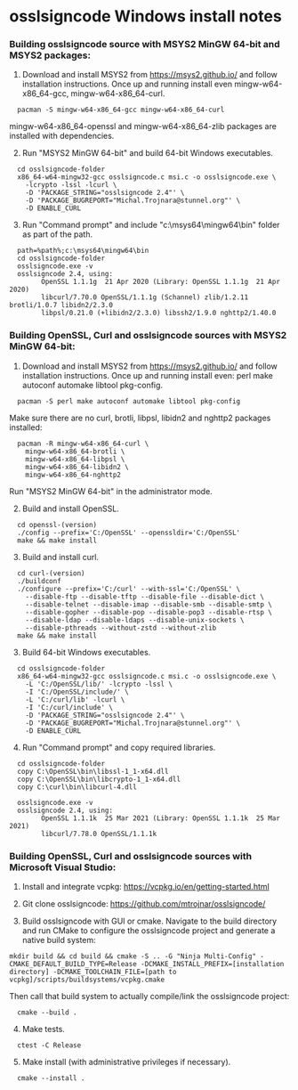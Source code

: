# osslsigncode Windows install notes

### Building osslsigncode source with MSYS2 MinGW 64-bit and MSYS2 packages:

1) Download and install MSYS2 from https://msys2.github.io/ and follow installation instructions.
   Once up and running install even mingw-w64-x86_64-gcc, mingw-w64-x86_64-curl.
```
  pacman -S mingw-w64-x86_64-gcc mingw-w64-x86_64-curl
```
   mingw-w64-x86_64-openssl and mingw-w64-x86_64-zlib packages are installed with dependencies.

2) Run "MSYS2 MinGW 64-bit" and build 64-bit Windows executables.
```
  cd osslsigncode-folder
  x86_64-w64-mingw32-gcc osslsigncode.c msi.c -o osslsigncode.exe \
    -lcrypto -lssl -lcurl \
    -D 'PACKAGE_STRING="osslsigncode 2.4"' \
    -D 'PACKAGE_BUGREPORT="Michal.Trojnara@stunnel.org"' \
    -D ENABLE_CURL
```

3) Run "Command prompt" and include "c:\msys64\mingw64\bin" folder as part of the path.
```
  path=%path%;c:\msys64\mingw64\bin
  cd osslsigncode-folder
  osslsigncode.exe -v
  osslsigncode 2.4, using:
        OpenSSL 1.1.1g  21 Apr 2020 (Library: OpenSSL 1.1.1g  21 Apr 2020)
        libcurl/7.70.0 OpenSSL/1.1.1g (Schannel) zlib/1.2.11 brotli/1.0.7 libidn2/2.3.0
        libpsl/0.21.0 (+libidn2/2.3.0) libssh2/1.9.0 nghttp2/1.40.0
```


### Building OpenSSL, Curl and osslsigncode sources with MSYS2 MinGW 64-bit:

1) Download and install MSYS2 from https://msys2.github.io/ and follow installation instructions.
   Once up and running install even: perl make autoconf automake libtool pkg-config.
```
  pacman -S perl make autoconf automake libtool pkg-config
```
   Make sure there are no curl, brotli, libpsl, libidn2 and nghttp2 packages installed:
```
  pacman -R mingw-w64-x86_64-curl \
    mingw-w64-x86_64-brotli \
    mingw-w64-x86_64-libpsl \
    mingw-w64-x86_64-libidn2 \
    mingw-w64-x86_64-nghttp2
```

   Run "MSYS2 MinGW 64-bit" in the administrator mode.

2) Build and install OpenSSL.
```
  cd openssl-(version)
  ./config --prefix='C:/OpenSSL' --openssldir='C:/OpenSSL'
  make && make install
```
 3) Build and install curl.
```
  cd curl-(version)
  ./buildconf
  ./configure --prefix='C:/curl' --with-ssl='C:/OpenSSL' \
    --disable-ftp --disable-tftp --disable-file --disable-dict \
    --disable-telnet --disable-imap --disable-smb --disable-smtp \
    --disable-gopher --disable-pop --disable-pop3 --disable-rtsp \
    --disable-ldap --disable-ldaps --disable-unix-sockets \
    --disable-pthreads --without-zstd --without-zlib
  make && make install
```

3) Build 64-bit Windows executables.
```
  cd osslsigncode-folder
  x86_64-w64-mingw32-gcc osslsigncode.c msi.c -o osslsigncode.exe \
    -L 'C:/OpenSSL/lib/' -lcrypto -lssl \
    -I 'C:/OpenSSL/include/' \
    -L 'C:/curl/lib' -lcurl \
    -I 'C:/curl/include' \
    -D 'PACKAGE_STRING="osslsigncode 2.4"' \
    -D 'PACKAGE_BUGREPORT="Michal.Trojnara@stunnel.org"' \
    -D ENABLE_CURL
```

4) Run "Command prompt" and copy required libraries.
```
  cd osslsigncode-folder
  copy C:\OpenSSL\bin\libssl-1_1-x64.dll
  copy C:\OpenSSL\bin\libcrypto-1_1-x64.dll
  copy C:\curl\bin\libcurl-4.dll

  osslsigncode.exe -v
  osslsigncode 2.4, using:
        OpenSSL 1.1.1k  25 Mar 2021 (Library: OpenSSL 1.1.1k  25 Mar 2021)
        libcurl/7.78.0 OpenSSL/1.1.1k
```

### Building OpenSSL, Curl and osslsigncode sources with Microsoft Visual Studio:

1) Install and integrate vcpkg: https://vcpkg.io/en/getting-started.html

2) Git clone osslsigncode: https://github.com/mtrojnar/osslsigncode/

3) Build osslsigncode with GUI or cmake.
  Navigate to the build directory and run CMake to configure the osslsigncode project
  and generate a native build system:
```
mkdir build && cd build && cmake -S .. -G "Ninja Multi-Config" -CMAKE_DEFAULT_BUILD_TYPE=Release -DCMAKE_INSTALL_PREFIX=[installation directory] -DCMAKE_TOOLCHAIN_FILE=[path to vcpkg]/scripts/buildsystems/vcpkg.cmake
```
  Then call that build system to actually compile/link the osslsigncode project:
```
  cmake --build .
```

4) Make tests.
```
  ctest -C Release
```

5) Make install (with administrative privileges if necessary).
```
  cmake --install .
```

